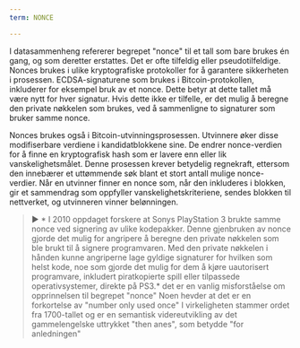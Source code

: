 ```yaml
---
term: NONCE

---
```

I datasammenheng refererer begrepet "nonce" til et tall som bare brukes én gang, og som deretter erstattes. Det er ofte tilfeldig eller pseudotilfeldige. Nonces brukes i ulike kryptografiske protokoller for å garantere sikkerheten i prosessen. ECDSA-signaturene som brukes i Bitcoin-protokollen, inkluderer for eksempel bruk av et nonce. Dette betyr at dette tallet må være nytt for hver signatur. Hvis dette ikke er tilfelle, er det mulig å beregne den private nøkkelen som brukes, ved å sammenligne to signaturer som bruker samme nonce.

Nonces brukes også i Bitcoin-utvinningsprosessen. Utvinnere øker disse modifiserbare verdiene i kandidatblokkene sine. De endrer nonce-verdien for å finne en kryptografisk hash som er lavere enn eller lik vanskelighetsmålet. Denne prosessen krever betydelig regnekraft, ettersom den innebærer et uttømmende søk blant et stort antall mulige nonce-verdier. Når en utvinner finner en nonce som, når den inkluderes i blokken, gir et sammendrag som oppfyller vanskelighetskriteriene, sendes blokken til nettverket, og utvinneren vinner belønningen.

> ► * I 2010 oppdaget forskere at Sonys PlayStation 3 brukte samme nonce ved signering av ulike kodepakker. Denne gjenbruken av nonce gjorde det mulig for angripere å beregne den private nøkkelen som ble brukt til å signere programvaren. Med den private nøkkelen i hånden kunne angriperne lage gyldige signaturer for hvilken som helst kode, noe som gjorde det mulig for dem å kjøre uautorisert programvare, inkludert piratkopierte spill eller tilpassede operativsystemer, direkte på PS3.*
> det er en vanlig misforståelse om opprinnelsen til begrepet "nonce" Noen hevder at det er en forkortelse av "number only used once" I virkeligheten stammer ordet fra 1700-tallet og er en semantisk videreutvikling av det gammelengelske uttrykket "then anes", som betydde "for anledningen"